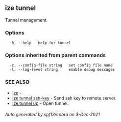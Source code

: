 ## ize tunnel

Tunnel management.

### Options

```
  -h, --help   help for tunnel
```

### Options inherited from parent commands

```
  -c, --config-file string   set config file name
  -l, --log-level string     enable debug messages
```

### SEE ALSO

* [ize](ize.md)	 - 
* [ize tunnel ssh-key](ize_tunnel_ssh-key.md)	 - Send ssh key to remote server.
* [ize tunnel up](ize_tunnel_up.md)	 - Open tunnel.

###### Auto generated by spf13/cobra on 3-Dec-2021
